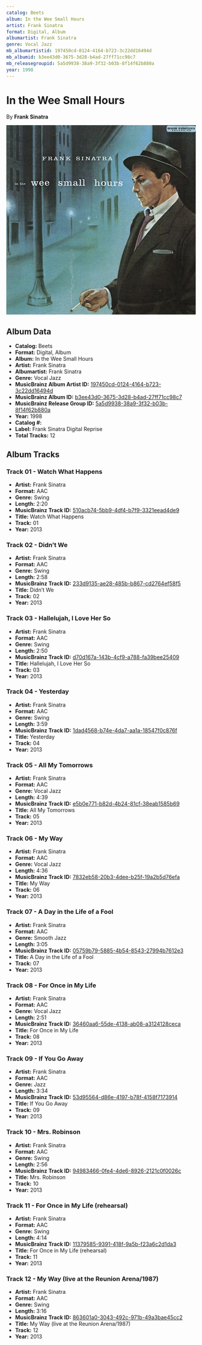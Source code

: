 ```yaml
---
catalog: Beets
album: In the Wee Small Hours
artist: Frank Sinatra
format: Digital, Album
albumartist: Frank Sinatra
genre: Vocal Jazz
mb_albumartistid: 197450cd-0124-4164-b723-3c22dd16494d
mb_albumid: b3ee43d0-3675-3d28-b4ad-27ff71cc98c7
mb_releasegroupid: 5a5d9938-38a9-3f32-b03b-8f14f62b880a
year: 1998
---
```


# In the Wee Small Hours

By **Frank Sinatra**

![](../../assets/beetscovers/Frank_Sinatra-In_the_Wee_Small_Hours.png)

## Album Data

- **Catalog:** Beets
- **Format:** Digital, Album
- **Album:** In the Wee Small Hours
- **Artist:** Frank Sinatra
- **Albumartist:** Frank Sinatra
- **Genre:** Vocal Jazz
- **MusicBrainz Album Artist ID:** [197450cd-0124-4164-b723-3c22dd16494d](https://musicbrainz.org/artist/197450cd-0124-4164-b723-3c22dd16494d)
- **MusicBrainz Album ID:** [b3ee43d0-3675-3d28-b4ad-27ff71cc98c7](https://musicbrainz.org/release/b3ee43d0-3675-3d28-b4ad-27ff71cc98c7)
- **MusicBrainz Release Group ID:** [5a5d9938-38a9-3f32-b03b-8f14f62b880a](https://musicbrainz.org/release-group/5a5d9938-38a9-3f32-b03b-8f14f62b880a)
- **Year:** 1998
- **Catalog #:** 
- **Label:** Frank Sinatra Digital Reprise
- **Total Tracks:** 12

## Album Tracks

### Track 01 - Watch What Happens

- **Artist:** Frank Sinatra
- **Format:** AAC
- **Genre:** Swing
- **Length:** 2:20
- **MusicBrainz Track ID:** [510acb74-5bb9-4df4-b7f9-3321eead4de9](https://musicbrainz.org/recording/510acb74-5bb9-4df4-b7f9-3321eead4de9)
- **Title:** Watch What Happens
- **Track:** 01
- **Year:** 2013

### Track 02 - Didn’t We

- **Artist:** Frank Sinatra
- **Format:** AAC
- **Genre:** Swing
- **Length:** 2:58
- **MusicBrainz Track ID:** [233d9135-ae28-485b-b867-cd2764ef58f5](https://musicbrainz.org/recording/233d9135-ae28-485b-b867-cd2764ef58f5)
- **Title:** Didn’t We
- **Track:** 02
- **Year:** 2013

### Track 03 - Hallelujah, I Love Her So

- **Artist:** Frank Sinatra
- **Format:** AAC
- **Genre:** Swing
- **Length:** 2:50
- **MusicBrainz Track ID:** [d70d167a-143b-4cf9-a788-fa39bee25409](https://musicbrainz.org/recording/d70d167a-143b-4cf9-a788-fa39bee25409)
- **Title:** Hallelujah, I Love Her So
- **Track:** 03
- **Year:** 2013

### Track 04 - Yesterday

- **Artist:** Frank Sinatra
- **Format:** AAC
- **Genre:** Swing
- **Length:** 3:59
- **MusicBrainz Track ID:** [1dad4568-b74e-4da7-aa1a-18547f0c876f](https://musicbrainz.org/recording/1dad4568-b74e-4da7-aa1a-18547f0c876f)
- **Title:** Yesterday
- **Track:** 04
- **Year:** 2013

### Track 05 - All My Tomorrows

- **Artist:** Frank Sinatra
- **Format:** AAC
- **Genre:** Vocal Jazz
- **Length:** 4:39
- **MusicBrainz Track ID:** [e5b0e771-b82d-4b24-81cf-38eab1585b69](https://musicbrainz.org/recording/e5b0e771-b82d-4b24-81cf-38eab1585b69)
- **Title:** All My Tomorrows
- **Track:** 05
- **Year:** 2013

### Track 06 - My Way

- **Artist:** Frank Sinatra
- **Format:** AAC
- **Genre:** Vocal Jazz
- **Length:** 4:36
- **MusicBrainz Track ID:** [7832eb58-20b3-4dee-b25f-19a2b5d76efa](https://musicbrainz.org/recording/7832eb58-20b3-4dee-b25f-19a2b5d76efa)
- **Title:** My Way
- **Track:** 06
- **Year:** 2013

### Track 07 - A Day in the Life of a Fool

- **Artist:** Frank Sinatra
- **Format:** AAC
- **Genre:** Smooth Jazz
- **Length:** 3:05
- **MusicBrainz Track ID:** [05759b79-5885-4b54-8543-27994b7612e3](https://musicbrainz.org/recording/05759b79-5885-4b54-8543-27994b7612e3)
- **Title:** A Day in the Life of a Fool
- **Track:** 07
- **Year:** 2013

### Track 08 - For Once in My Life

- **Artist:** Frank Sinatra
- **Format:** AAC
- **Genre:** Vocal Jazz
- **Length:** 2:51
- **MusicBrainz Track ID:** [36460aa6-55de-4138-ab08-a3124128ceca](https://musicbrainz.org/recording/36460aa6-55de-4138-ab08-a3124128ceca)
- **Title:** For Once in My Life
- **Track:** 08
- **Year:** 2013

### Track 09 - If You Go Away

- **Artist:** Frank Sinatra
- **Format:** AAC
- **Genre:** Jazz
- **Length:** 3:34
- **MusicBrainz Track ID:** [53d95564-d86e-4197-b78f-4158f7173914](https://musicbrainz.org/recording/53d95564-d86e-4197-b78f-4158f7173914)
- **Title:** If You Go Away
- **Track:** 09
- **Year:** 2013

### Track 10 - Mrs. Robinson

- **Artist:** Frank Sinatra
- **Format:** AAC
- **Genre:** Swing
- **Length:** 2:56
- **MusicBrainz Track ID:** [94983466-0fe4-4de6-8926-2121c0f0026c](https://musicbrainz.org/recording/94983466-0fe4-4de6-8926-2121c0f0026c)
- **Title:** Mrs. Robinson
- **Track:** 10
- **Year:** 2013

### Track 11 - For Once in My Life (rehearsal)

- **Artist:** Frank Sinatra
- **Format:** AAC
- **Genre:** Swing
- **Length:** 4:14
- **MusicBrainz Track ID:** [11379585-9391-418f-9a5b-f23a6c2d1da3](https://musicbrainz.org/recording/11379585-9391-418f-9a5b-f23a6c2d1da3)
- **Title:** For Once in My Life (rehearsal)
- **Track:** 11
- **Year:** 2013

### Track 12 - My Way (live at the Reunion Arena/1987)

- **Artist:** Frank Sinatra
- **Format:** AAC
- **Genre:** Swing
- **Length:** 3:16
- **MusicBrainz Track ID:** [863601a0-3043-492c-971b-49a3bae45cc2](https://musicbrainz.org/recording/863601a0-3043-492c-971b-49a3bae45cc2)
- **Title:** My Way (live at the Reunion Arena/1987)
- **Track:** 12
- **Year:** 2013


